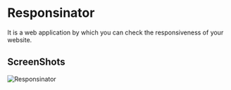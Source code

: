 # Responsinator
It is a web application by which you can check the responsiveness of your website.

## ScreenShots
![Responsinator](https://raw.githubusercontent.com/amarlearning/responsinator/master/img/response.jpg)
